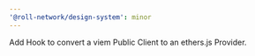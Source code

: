```yaml
---
'@roll-network/design-system': minor
---
```


Add Hook to convert a viem Public Client to an ethers.js Provider.
